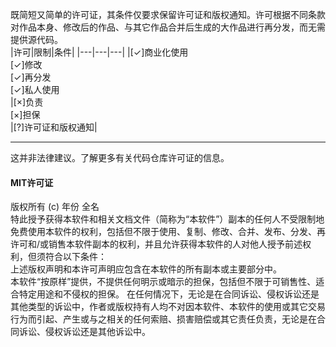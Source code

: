既简短又简单的许可证，其条件仅要求保留许可证和版权通知。许可根据不同条款对作品本身、修改后的作品、与其它作品合并后生成的大作品进行再分发，而无需提供源代码。<br>
|许可|限制|条件|
|---|---|---|
|[✓]商业化使用<br>[✓]修改<br>[✓]再分发<br>[✓]私人使用<br>|[×]负责<br>[×]担保<br>|[?]许可证和版权通知|
***
这并非法律建议。了解更多有关代码仓库许可证的信息。<br>
#### MIT许可证<br>
版权所有 (c) 年份 全名<br>
特此授予获得本软件和相关文档文件（简称为“本软件”）副本的任何人不受限制地免费使用本软件的权利，包括但不限于使用、复制、修改、合并、发布、分发、再许可和/或销售本软件副本的权利，并且允许获得本软件的人对他人授予前述权利，但须符合以下条件：<br>
上述版权声明和本许可声明应包含在本软件的所有副本或主要部分中。<br>
本软件“按原样”提供，不提供任何明示或暗示的担保，包括但不限于可销售性、适合特定用途和不侵权的担保。 在任何情况下，无论是在合同诉讼、侵权诉讼还是其他类型的诉讼中，作者或版权持有人均不对因本软件、本软件的使用或其它交易行为而引起、产生或与之相关的任何索赔、损害赔偿或其它责任负责，无论是在合同诉讼、侵权诉讼还是其他诉讼中。<br>
